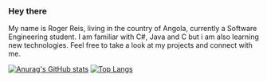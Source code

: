 ### Hey there

My name is Roger Reis, living in the country of Angola, currently a Software Engineering student. I am familiar with C#, Java and C but i am also learning new technologies.
Feel free to take a look at my projects and connect with me.

[![Anurag's GitHub stats](https://github-readme-stats.vercel.app/api?username=Nossir-blue)](https://github.com/anuraghazra/github-readme-stats) [![Top Langs](https://github-readme-stats.vercel.app/api/top-langs/?username=Nossir-blue&layout=donut)](https://github.com/anuraghazra/github-readme-stats)
